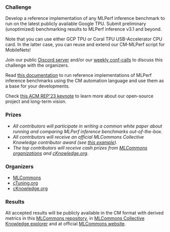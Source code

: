 ### Challenge

Develop a reference implementation of any MLPerf inference benchmark to run on the latest publicly available Google TPU.
Submit preliminary (unoptimized) benchmarking results to MLPerf inference v3.1 and beyond.

Note that you can use either GCP TPU or Coral TPU USB-Accelerator CPU card. 
In the latter case, you can reuse and extend our CM-MLPerf script for MobileNets!

Join our public [Discord server](https://discord.gg/JjWNWXKxwT) and/or
our [weekly conf-calls](https://docs.google.com/document/d/1zMNK1m_LhWm6jimZK6YE05hu4VH9usdbKJ3nBy-ZPAw/edit)
to discuss this challenge with the organizers.

Read [this documentation](https://github.com/mlcommons/ck/blob/master/docs/mlperf/inference/README.md) 
to run reference implementations of MLPerf inference benchmarks 
using the CM automation language and use them as a base for your developments.

Check [this ACM REP'23 keynote](https://doi.org/10.5281/zenodo.8105339) to learn more about our open-source project and long-term vision.

### Prizes

* *All contributors will participate in writing a common white paper about running and comparing MLPerf inference benchmarks out-of-the-box.*
* *All contributors will receive an official MLCommons Collective Knowledge contributor award (see [this example](https://ctuning.org/awards/ck-award-202307-zhu.pdf)).*
* *The top contributors will receive cash prizes from [MLCommons organizations](https://mlcommons.org) and [cKnowledge.org](https://www.linkedin.com/company/cknowledge)*.

### Organizers

* [MLCommons](https://cKnowledge.org/mlcommons-taskforce)
* [cTuning.org](https://www.linkedin.com/company/ctuning-foundation)
* [cKnowledge.org](https://www.linkedin.com/company/cknowledge)


### Results

All accepted results will be publicly available in the CM format with derived metrics 
in this [MLCommons repository](https://github.com/mlcommons/ck_mlperf_results),
in [MLCommons Collective Knowledge explorer](https://access.cknowledge.org/playground/?action=experiments) 
and at official [MLCommons website](https://mlcommons.org).
